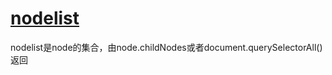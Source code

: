 # [nodelist](https://developer.mozilla.org/zh-CN/docs/Web/API/NodeList)

nodelist是node的集合，由node.childNodes或者document.querySelectorAll()返回
